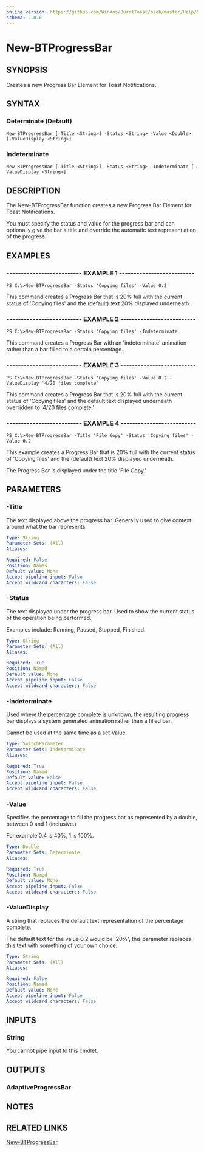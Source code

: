 ```yaml
---
online version: https://github.com/Windos/BurntToast/blob/master/Help/New-BTProgressBar.md
schema: 2.0.0
---
```


# New-BTProgressBar

## SYNOPSIS
Creates a new Progress Bar Element for Toast Notifications.

## SYNTAX

### Determinate (Default)
```
New-BTProgressBar [-Title <String>] -Status <String> -Value <Double> [-ValueDisplay <String>]
```

### Indeterminate
```
New-BTProgressBar [-Title <String>] -Status <String> -Indeterminate [-ValueDisplay <String>]
```

## DESCRIPTION
The New-BTProgressBar function creates a new Progress Bar Element for Toast Notifications.

You must specify the status and value for the progress bar and can optionally give the bar a title and override the automatic text representiation of the progress.

## EXAMPLES

### -------------------------- EXAMPLE 1 --------------------------
```
PS C:\>New-BTProgressBar -Status 'Copying files' -Value 0.2
```

This command creates a Progress Bar that is 20% full with the current status of 'Copying files' and the (default) text 20% displayed underneath.

### -------------------------- EXAMPLE 2 --------------------------
```
PS C:\>New-BTProgressBar -Status 'Copying files' -Indeterminate
```

This command creates a Progress Bar with an 'indeterminate' animation rather than a bar filled to a certain percentage.

### -------------------------- EXAMPLE 3 --------------------------
```
PS C:\>New-BTProgressBar -Status 'Copying files' -Value 0.2 -ValueDisplay '4/20 files complete'
```

This command creates a Progress Bar that is 20% full with the current status of 'Copying files' and the default text displayed underneath overridden to '4/20 files complete.'

### -------------------------- EXAMPLE 4 --------------------------
```
PS C:\>New-BTProgressBar -Title 'File Copy' -Status 'Copying files' -Value 0.2
```

This example creates a Progress Bar that is 20% full with the current status of 'Copying files' and the (default) text 20% displayed underneath.

The Progress Bar is displayed under the title 'File Copy.'

## PARAMETERS

### -Title
The text displayed above the progress bar. Generally used to give context around what the bar represents.

```yaml
Type: String
Parameter Sets: (All)
Aliases:

Required: False
Position: Names
Default value: None
Accept pipeline input: False
Accept wildcard characters: False
```

### -Status
The text displayed under the progress bar. Used to show the current status of the operation being performed.

Examples include: Running, Paused, Stopped, Finished.

```yaml
Type: String
Parameter Sets: (All)
Aliases:

Required: True
Position: Named
Default value: None
Accept pipeline input: False
Accept wildcard characters: False
```

### -Indeterminate
Used where the percentage complete is unknown, the resulting progress bar displays a system generated animation rather than a filled bar.

Cannot be used at the same time as a set Value.

```yaml
Type: SwitchParameter
Parameter Sets: Indeterminate
Aliases:

Required: True
Position: Named
Default value: False
Accept pipeline input: False
Accept wildcard characters: False
```

### -Value
Specifies the percentage to fill the progress bar as represented by a double, between 0 and 1 (inclusive.)

For example 0.4 is 40%, 1 is 100%.

```yaml
Type: Double
Parameter Sets: Determinate
Aliases:

Required: True
Position: Named
Default value: None
Accept pipeline input: False
Accept wildcard characters: False
```

### -ValueDisplay
A string that replaces the default text representation of the percentage complete.

The default text for the value 0.2 would be '20%', this parameter replaces this text with something of your own choice.

```yaml
Type: String
Parameter Sets: (All)
Aliases:

Required: False
Position: Named
Default value: None
Accept pipeline input: False
Accept wildcard characters: False
```

## INPUTS

### String

You cannot pipe input to this cmdlet.

## OUTPUTS

### AdaptiveProgressBar

## NOTES

## RELATED LINKS

[New-BTProgressBar](https://github.com/Windos/BurntToast/blob/master/Help/New-BTProgressBar.md)
